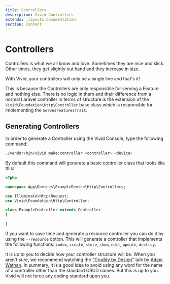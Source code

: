 ```yaml
---
title: Controllers
description: Vivid Controllers
extends: _layouts.documentation
section: content
---
```


# Controllers

Controllers is what we all know and love. Sometimes they are nice and slick. Other times, they get slightly out hand and they increase in size.

With Vivid, your controllers will only be a single line and that's it!

This is because the Controllers are only responsible for serving a Feature and nothing else. There is no logic in them and their difference
from a normal Laravel controller in terms of structure is the extension of the `Vivid\Foundation\Http\Controller` base class which is responsible
for implementing the `ServesFeaturesTrait`.

## Generating Controllers

In order to generate a Controller using the Vivid Console, type the following command:

```sh
./vendor/bin/vivid make:controller <controller> <device>
```

By default this command will generate a basic controller class that looks like this:

```php
<?php

namespace App\Devices\ExampleDevice\Http\Controllers;

use Illuminate\Http\Request;
use Vivid\Foundation\Http\Controller;

class ExampleController extends Controller
{

}
```

If you want to save time and generate a resource controller you can do it by using the `--resource` option. This will generate a controller that implements
the following functions: `index`, `create`, `store`, `show`, `edit`, `update`, `destroy`.

It is up to you to decide how your controller structure will be. When you aren't sure, we recommend watching the ["Cruddy by Design"](https://www.youtube.com/watch?v=MF0jFKvS4SI)
talk by [Adam Wathan](https://adamwathan.me/). In summary, it is a good idea to avoid using any word for the name of a controller other than the 
standard CRUD names. But this is up to you. Vivid will not force any coding standard upon you. 